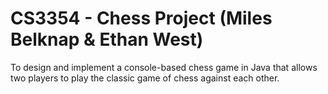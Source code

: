 # CS3354 - Chess Project (Miles Belknap & Ethan West)

To design and implement a console-based chess game in Java that allows two players to play the
classic game of chess against each other.


